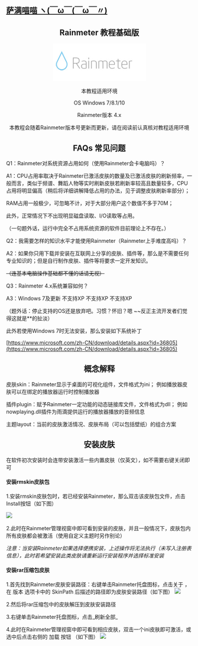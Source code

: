 ## [萨满喵喵 ヽ(￣ω￣(￣ω￣〃)](https://emlvirus.github.io/)

<h2 align="center">Rainmeter 教程基础版</h2>

<p align="center"> <img src="images/82c5b5a7gw1ei04sza147j206z02s0t2.jpg"/> </p>

<p align="center">
本教程适用环境
</p>
<p align="center">
OS Windows 7/8.1/10
</p>
<p align="center">
Rainmeter版本 4.x
</p>
<p align="center">
本教程会随着Rainmeter版本号更新而更新，请在阅读前认真核对教程适用环境
</p>

<h2 align="center">FAQs 常见问题</h2>

Q1：Rainmeter对系统资源占用如何（使用Rainmeter会卡电脑吗）？

A1：CPU占用率取决于Rainmeter已激活皮肤的数量及已激活皮肤的刷新频率，一般而言，类似于频谱、舞蹈人物等实时刷新皮肤若刷新率较高且数量较多，CPU占用将明显偏高（稍后将详细讲解降低占用的办法，见于调整皮肤刷新率部分）；

RAM占用一般极少，可忽略不计，对于大部分用户这个数值不多于70M；

此外，正常情况下不出现明显磁盘读取、I/O读取等占用。

（一句题外话，运行中完全不占用系统资源的软件目前理论上不存在。）

Q2：我需要怎样的知识水平才能使用Rainmeter（Rainmeter上手难度高吗）？

A2：如果你只用下载并安装在互联网上分享的皮肤、插件等，那么是不需要任何专业知识的；但是自行制作皮肤、插件等将要求一定开发知识。

~~（连基本电脑操作基础都不懂的话请无视）~~

Q3：Rainmeter 4.x系统兼容如何？

A3：Windows 7及更新 不支持XP 不支持XP 不支持XP

（题外话：停止支持的OS还是放弃吧。习惯？怀旧？嗯 ~~反正主流开发者们觉得这就是\*\*的扯淡）

此外若使用Windows 7时无法安装，那么安装如下系统补丁

[https://www.microsoft.com/zh-CN/download/details.aspx?id=36805](https://www.microsoft.com/zh-CN/download/details.aspx?id=36805)

<h2 align="center">概念解释</h2>

皮肤skin：Rainmeter显示于桌面的可视化组件，文件格式为ini；
例如播放器皮肤可以在绑定的播放器运行时控制播放器

插件plugin：赋予Rainmeter一定功能的动态链接库文件，文件格式为dll；
例如nowplaying.dll插件为雨滴提供运行的播放器播放的音频信息

主题layout：当前的皮肤激活情况、皮肤布局（可以包括壁纸）的组合方案

<h2 align="center">安装皮肤</h2>

在软件初次安装时会连带安装激活一些内置皮肤（仅英文），如不需要右键关闭即可

#### 安装rmskin皮肤包

1.安装rmskin皮肤包时，若已经安装Rainmeter，那么双击该皮肤包文件，点击Install按钮（如下图）

![](/assets/1.png)

2.此时在Rainmeter管理视窗中即可看到安装的皮肤，并且一般情况下，皮肤包内所有皮肤都会被激活（使用自定义主题时另作别论）

_注意：当安装Rainmeter如果选择便携安装，上述操作将无法执行（未写入注册表信息），此时若希望安装此类皮肤请重新运行安装程序并选择标准安装_

#### 安装rar压缩包皮肤

1.首先找到Rainmeter皮肤安装路径：右键单击Rainmeter托盘图标，点击关于 ，在 版本 选项卡中的 SkinPath 后描述的路径即为皮肤安装路径（如下图）
![](/assets/23.png)

2.然后将rar压缩包中的皮肤解压到皮肤安装路径

3.右键单击Rainmeter托盘图标，点击_刷新全部_

4.此时在Rainmeter管理视窗中即可看到相应皮肤，双击一个ini皮肤即可激活，或选中后点击右侧的 加载 按钮 （如下图）
![](/assets/3.png)
